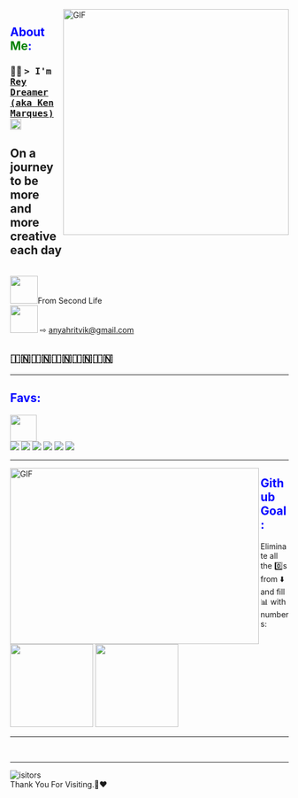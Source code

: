 


<img align="right" alt="GIF" src="https://github.com/ritartha/ritartha/blob/main/AI.gif" width="408" height="408" />
<h2 style='color:blue'>About <span style='color:green'>Me</span>:</h2>

### 🧑‍💻 <samp>&gt; I'm <a href="https://github.com/ritartha" target="_blank">Rey Dreamer (aka Ken Marques)</a> <img src="https://media.giphy.com/media/hvRJCLFzcasrR4ia7z/giphy.gif" width="20"> </samp>
<div>
<h2>On a journey to be more and more creative each day </h2><br>
<img src="https://img.icons8.com/?size=100&id=69486&format=png&color=000000" width = "50">From Second Life <br>
  <img src="https://img.icons8.com/?size=100&id=qyRpAggnV0zH&format=png&color=000000" width="50" /> ⇨ <a href='https://mail.google.com/mail/u/0/#inbox'>anyahritvik@gmail.com</a> <br>

## 🇮🇳🇮🇳🇮🇳🇮🇳🇮🇳
</div>


<hr>


<h2 style='color:blue'>Favs:</h2>
<div>
<img src="https://img.icons8.com/?size=100&id=69486&format=png&color=000000" width = "48"><br>  
<img src="https://img.icons8.com/color/48/000000/python--v1.png"/>
<img src="https://img.icons8.com/fluency/48/000000/matlab.png"/>
<img src="https://img.icons8.com/color/48/000000/arduino.png"/>
<img src="https://img.icons8.com/color/48/000000/raspberry-pi.png"/>
<img src="https://img.icons8.com/color/48/000000/html-5--v1.png"/>
<img src="https://img.icons8.com/nolan/48/react-native.png"/>
</div>
<hr>

<img align="left" alt="GIF" src="https://github.com/Gapur/Gapur/blob/main/assets/coding.gif?raw=true" width="450" height="318" />


<h2 style='color:blue'>Github Goal:</h2>
Eliminate all the 0️⃣s from ⬇️ and fill 📊 with numbers:

<p>
  <img height="150em" src="https://github-readme-stats.vercel.app/api?username=Ritartha&show_icons=true&hide_border=true&&count_private=true&include_all_commits=true"  />
  <img height="150em" src="https://github-readme-stats.vercel.app/api/top-langs/?username=ritartha&exclude_repo=KNN-Image-Classification&show_icons=true&hide_border=true&layout=compact&langs_count=8"/>
</p>

<hr>
<br>

<hr>

![isitors](https://visitor-badge.glitch.me/badge?page_id=ritartha.id)
<br>
Thank You For Visiting.🙏❤️️
<!--
<img align="right" alt="GIF" src="https://github.com/ritartha/ritartha/blob/main/icons8-download.gif" height=auto width='20'/>
</p>


  <p align="right">  
   <a href="https://drive.google.com/uc?export=view&id=17i8padf5lDuR0w0Om3ZzxWOK6xAotLTy">
      <img align="right" alt="GIF" src="https://github.com/ritartha/ritartha/blob/main/icons8-download.gif" height=auto width='20'/>
      <img alt="My Resume" src="https://github.com/ritartha/ritartha/blob/main/clipart3085721.png" height=auto width='20' />
    </a></p> -->
